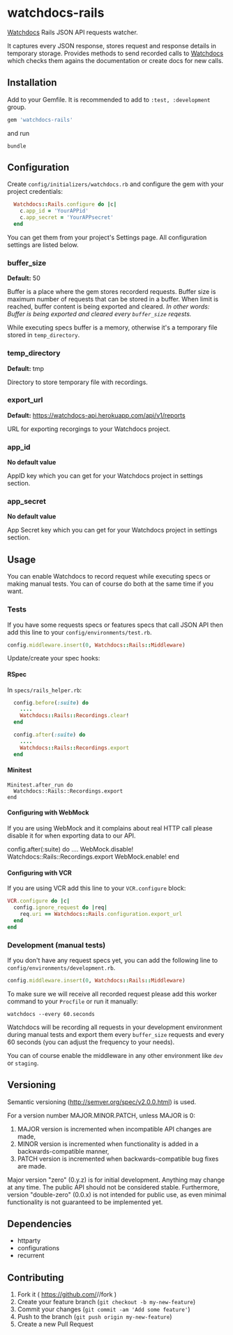 # watchdocs-rails

[Watchdocs](http://watchdocs.io) Rails JSON API requests watcher.

It captures every JSON response, stores request and response details in temporary storage. Provides methods to send recorded calls to [Watchdocs](http://watchdocs.io) which checks them agains the documentation or create docs for new calls.

## Installation

Add to your Gemfile. It is recommended to add to `:test, :development` group.

```ruby
gem 'watchdocs-rails'
```

and run

```
bundle
```

## Configuration

Create `config/initializers/watchdocs.rb` and configure the gem with your project credentials:

```ruby
  Watchdocs::Rails.configure do |c|
    c.app_id = 'YourAPPid'
    c.app_secret = 'YourAPPsecret'
  end
```

You can get them from your project's Settings page.
All configuration settings are listed below.

### buffer_size

**Default:** 50

Buffer is a place where the gem stores recorderd requests. Buffer size is maximum number of requests that can be stored in a buffer. When limit is reached, buffer content is being exported and cleared. *In other words: Buffer is being exported and cleared every `buffer_size` reqests.*

While executing specs buffer is a memory, otherwise it's a temporary file stored in `temp_directory`.

### temp_directory

**Default:** tmp

Directory to store temporary file with recordings.

### export_url

**Default:** https://watchdocs-api.herokuapp.com/api/v1/reports

URL for exporting recorgings to your Watchdocs project.

### app_id

**No default value**

AppID key which you can get for your Watchdocs project in settings section.

### app_secret

**No default value**

App Secret key which you can get for your Watchdocs project in settings section.

## Usage

You can enable Watchdocs to record request while executing specs or making manual tests. You can of course do both at the same time if you want.

### Tests

If you have some requests specs or features specs that call JSON API then add this line to your `config/environments/test.rb`.

```ruby
config.middleware.insert(0, Watchdocs::Rails::Middleware)
```

Update/create your spec hooks:

#### RSpec

In `specs/rails_helper.rb`:

```ruby
  config.before(:suite) do
    ....
    Watchdocs::Rails::Recordings.clear!
  end

  config.after(:suite) do
    ....
    Watchdocs::Rails::Recordings.export
  end
```

#### Minitest


```
Minitest.after_run do
  Watchdocs::Rails::Recordings.export
end
```

#### Configuring with WebMock


If you are using WebMock and it complains about real HTTP call please disable it for when exporting data to our API.

  config.after(:suite) do
    ....
    WebMock.disable!
    Watchdocs::Rails::Recordings.export
    WebMock.enable!
  end

#### Configuring with VCR


If you are using VCR add this line to your `VCR.configure` block:

```ruby
VCR.configure do |c|
  config.ignore_request do |req|
    req.uri == Watchdocs::Rails.configuration.export_url
  end
end
```

### Development (manual tests)

If you don't have any request specs yet, you can add the following line to `config/environments/development.rb`.

```ruby
config.middleware.insert(0, Watchdocs::Rails::Middleware)
```

To make sure we will receive all recorded request please add this worker command to your `Procfile` or run it manually:

```
watchdocs --every 60.seconds
```

Watchdocs will be recording all requests in your development environment during manual tests and export them every `buffer_size` requests and every 60 seconds (you can adjust the frequency to your needs).

You can of course enable the middleware in any other environment like `dev` or `staging`.


## Versioning

Semantic versioning (http://semver.org/spec/v2.0.0.html) is used.

For a version number MAJOR.MINOR.PATCH, unless MAJOR is 0:

1. MAJOR version is incremented when incompatible API changes are made,
2. MINOR version is incremented when functionality is added in a backwards-compatible manner,
3. PATCH version is incremented when backwards-compatible bug fixes are made.

Major version "zero" (0.y.z) is for initial development. Anything may change at any time.
The public API should not be considered stable.
Furthermore, version "double-zero" (0.0.x) is not intended for public use,
as even minimal functionality is not guaranteed to be implemented yet.

## Dependencies

- httparty
- configurations
- recurrent

## Contributing

1. Fork it ( https://github.com/<user>/<gem>/fork )
2. Create your feature branch (`git checkout -b my-new-feature`)
3. Commit your changes (`git commit -am 'Add some feature'`)
4. Push to the branch (`git push origin my-new-feature`)
5. Create a new Pull Request
